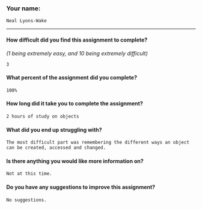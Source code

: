 ### Your name:

```
Neal Lyons-Wake
```

---

#### How difficult did you find this assignment to complete?

_(1 being extremely easy, and 10 being extremely difficult)_

```
3
```

#### What percent of the assignment did you complete?

```
100%
```

#### How long did it take you to complete the assignment?

```
2 hours of study on objects
```

#### What did you end up struggling with?

```
The most difficult part was remembering the different ways an object can be created, accessed and changed.
```

#### Is there anything you would like more information on?

```
Not at this time.
```

#### Do you have any suggestions to improve this assignment?

```
No suggestions.
```

